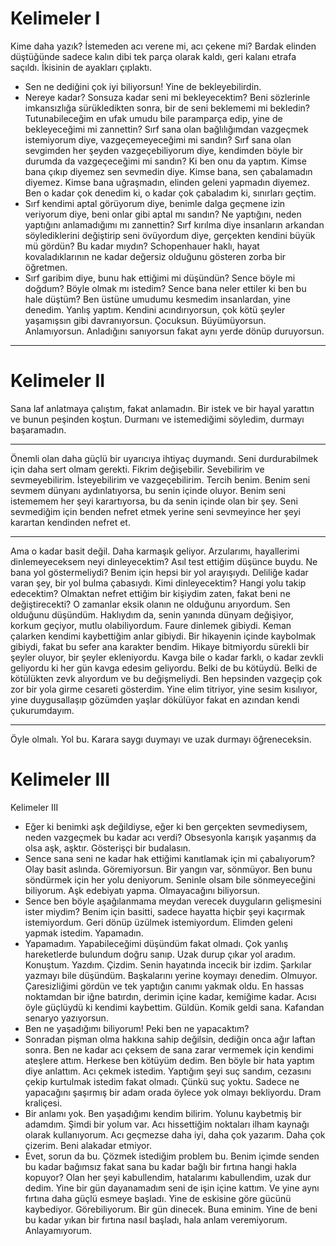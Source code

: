 # Kelimeler I

Kime daha yazık? İstemeden acı verene mi, acı çekene mi?
Bardak elinden düştüğünde sadece kalın dibi tek parça olarak kaldı, geri kalanı etrafa saçıldı. İkisinin de ayakları çıplaktı.
- Sen ne dediğini çok iyi biliyorsun!
Yine de bekleyebilirdin.
- Nereye kadar? Sonsuza kadar seni mi bekleyecektim? Beni sözlerinle imkansızlığa sürükledikten sonra, bir de seni beklememi mi bekledin? Tutunabileceğim en ufak umudu bile paramparça edip, yine de bekleyeceğimi mi zannettin? Sırf sana olan bağlılığımdan vazgeçmek istemiyorum diye, vazgeçemeyeceğimi mi sandın? Sırf sana olan sevgimden her şeyden vazgeçebiliyorum diye, kendimden böyle bir durumda da vazgeçeceğimi mi sandın? Ki ben onu da yaptım. Kimse bana çıkıp diyemez sen sevmedin diye. Kimse bana, sen çabalamadın diyemez. Kimse bana uğraşmadın, elinden geleni yapmadın diyemez. Ben o kadar çok denedim ki, o kadar çok çabaladım ki, sınırları geçtim.
- Sırf kendimi aptal görüyorum diye, benimle dalga geçmene izin veriyorum diye, beni onlar gibi aptal mı sandın? Ne yaptığını, neden yaptığını anlamadığımı mı zannettin? Sırf kırılma diye insanların arkandan söylediklerini değiştirip seni övüyordum diye, gerçekten kendini büyük mü gördün? Bu kadar mıydın? Schopenhauer haklı, hayat kovaladıklarının ne kadar değersiz olduğunu gösteren zorba bir öğretmen.
- Sırf garibim diye, bunu hak ettiğimi mi düşündün? Sence böyle mi doğdum? Böyle olmak mı istedim? Sence bana neler ettiler ki ben bu hale düştüm? Ben üstüne umudumu kesmedim insanlardan, yine denedim. Yanlış yaptım.
Kendini acındırıyorsun, çok kötü şeyler yaşamışsın gibi davranıyorsun. Çocuksun. Büyümüyorsun. Anlamıyorsun. Anladığını sanıyorsun fakat aynı yerde dönüp duruyorsun.

---

# Kelimeler II

Sana laf anlatmaya çalıştım, fakat anlamadın. Bir istek ve bir hayal yarattın ve bunun peşinden koştun. Durmanı ve istemediğimi söyledim, durmayı başaramadın.

---

Önemli olan daha güçlü bir uyarıcıya ihtiyaç duymandı. Seni durdurabilmek için daha sert olmam gerekti. Fikrim değişebilir. Sevebilirim ve sevmeyebilirim. İsteyebilirim ve vazgeçebilirim. Tercih benim. Benim seni sevmem dünyanı aydınlatıyorsa, bu senin içinde oluyor. Benim seni istememem her şeyi karartıyorsa, bu da senin içinde olan bir şey. Seni sevmediğim için benden nefret etmek yerine seni sevmeyince her şeyi karartan kendinden nefret et.

---

Ama o kadar basit değil. Daha karmaşık geliyor. Arzularımı, hayallerimi dinlemeyeceksem neyi dinleyecektim? Asıl test ettiğim düşünce buydu. Ne bana yol göstermeliydi? Benim için hepsi bir yol arayışıydı. Deliliğe kadar varan şey, bir yol bulma çabasıydı. Kimi dinleyecektim? Hangi yolu takip edecektim? Olmaktan nefret ettiğim bir kişiydim zaten, fakat beni ne değiştirecekti? O zamanlar eksik olanın ne olduğunu arıyordum. Sen olduğunu düşündüm. Haklıydım da, senin yanında dünyam değişiyor, korkum geçiyor, mutlu olabiliyordum. Faure dinlemek gibiydi. Keman çalarken kendimi kaybettiğim anlar gibiydi. Bir hikayenin içinde kaybolmak gibiydi, fakat bu sefer ana karakter bendim. Hikaye bitmiyordu sürekli bir şeyler oluyor, bir şeyler ekleniyordu. Kavga bile o kadar farklı, o kadar zevkli geliyordu ki her gün kavga edesim geliyordu. Belki de bu kötüydü. Belki de kötülükten zevk alıyordum ve bu değişmeliydi. Ben hepsinden vazgeçip çok zor bir yola girme cesareti gösterdim. Yine elim titriyor, yine sesim kısılıyor, yine duygusallaşıp gözümden yaşlar dökülüyor fakat en azından kendi çukurumdayım.

---

Öyle olmalı. Yol bu. Karara saygı duymayı ve uzak durmayı öğreneceksin.

# Kelimeler III

Kelimeler III
- Eğer ki benimki aşk değildiyse, eğer ki ben gerçekten sevmediysem, neden vazgeçmek bu kadar acı verdi? Obsesyonla karışık yaşanmış da olsa aşk, aşktır.
Gösterişçi bir budalasın.
- Sence sana seni ne kadar hak ettiğimi kanıtlamak için mi çabalıyorum? Olay basit aslında. Göremiyorsun. Bir yangın var, sönmüyor. Ben bunu söndürmek için her yolu deniyorum. Seninle olsam bile sönmeyeceğini biliyorum.
Aşk edebiyatı yapma. Olmayacağını biliyorsun.
- Sence ben böyle aşağılanmama meydan verecek duyguların gelişmesini ister miydim? Benim için basitti, sadece hayatta hiçbir şeyi kaçırmak istemiyordum. Geri dönüp üzülmek istemiyordum. Elimden geleni yapmak istedim.
Yapamadın.
- Yapamadım. Yapabileceğimi düşündüm fakat olmadı. Çok yanlış hareketlerde bulundum doğru sanıp. Uzak durup çıkar yol aradım. Konuştum. Yazdım. Çizdim. Senin hayatında incecik bir izdim. Şarkılar yazmayı bile düşündüm. Başkalarını yerine koymayı denedim. Olmuyor. Çaresizliğimi gördün ve tek yaptığın canımı yakmak oldu. En hassas noktamdan bir iğne batırdın, derimin içine kadar, kemiğime kadar. Acısı öyle güçlüydü ki kendimi kaybettim. Güldün. Komik geldi sana.
Kafandan senaryo yazıyorsun.
- Ben ne yaşadığımı biliyorum!
Peki ben ne yapacaktım?
- Sonradan pişman olma hakkına sahip değilsin, dediğin onca ağır laftan sonra. Ben ne kadar acı çeksem de sana zarar vermemek için kendimi ateşlere attım. Herkese ben kötüyüm dedim. Ben böyle bir hata yaptım diye anlattım. Acı çekmek istedim. Yaptığım şeyi suç sandım, cezasını çekip kurtulmak istedim fakat olmadı. Çünkü suç yoktu. Sadece ne yapacağını şaşırmış bir adam orada öylece yok olmayı bekliyordu.
Dram kraliçesi.
- Bir anlamı yok. Ben yaşadığımı kendim bilirim. Yolunu kaybetmiş bir adamdım. Şimdi bir yolum var. Acı hissettiğim noktaları ilham kaynağı olarak kullanıyorum. Acı geçmezse daha iyi, daha çok yazarım. Daha çok çizerim.
Beni alakadar etmiyor.
- Evet, sorun da bu. Çözmek istediğim problem bu. Benim içimde senden bu kadar bağımsız fakat sana bu kadar bağlı bir fırtına hangi hakla kopuyor? Olan her şeyi kabullendim, hatalarımı kabullendim, uzak dur dedim. Yine bir gün dayanamadım seni de işin içine kattım. Ve yine aynı fırtına daha güçlü esmeye başladı. Yine de eskisine göre gücünü kaybediyor. Görebiliyorum. Bir gün dinecek. Buna eminim. Yine de beni bu kadar yıkan bir fırtına nasıl başladı, hala anlam veremiyorum. Anlayamıyorum.